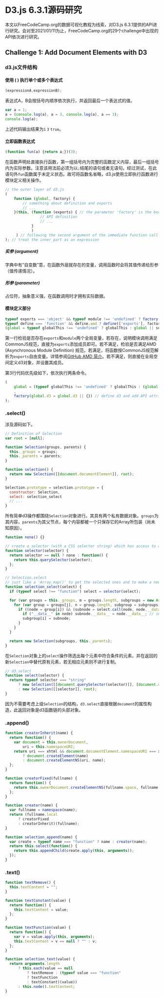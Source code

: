 

# D3.js 6.3.1源码研究

本文以FreeCodeCamp.org的数据可视化教程为线索，对D3.js 6.3.1提供的API进行研究。会对至2021/01/11为止，FreeCodeCamp.org的29个challenge中出现的API依次进行研究。

## Challenge 1: Add Document Elements with D3

### d3.js文件结构

#### 使用 ( ) 执行单个或多个表达式

```js
(expressionA,expressionB);
```

表达式A，B会按括号内顺序依次执行，并返回最后一个表达式的值。

```js
var a = 1;
a = (console.log(a), a = 3, console.log(a), a == 3);
console.log(a);
```

上述代码输出结果为`1` `3` `true`。

#### 立即函数表达式

```js
(function fun(a) {return a;})(3);
```

在函数声明处直接执行函数，第一组括号内为完整的函数定义内容，最后一组括号内为实际参数。注意该用法前必须为以`;`结尾的语句或者无语句。经过测试，在此语句外`fun`函数属于未定义状态。故可将函数名省略，d3.js使用立即执行函数进行模块定义相关操作。

```js
// the outer layer of d3.js
(
	function (global, factory) {
		// something about definition and exports
		// ... 
	}(this, (function (exports) { // the parameter 'factory' is the body of d3 which is defined in a function
    			// API definition
        		// ...
			}
            )
     ) // following the second argument of the immediate function call
); // treat the inner part as an expression
```

##### 实参 (argument)

字典中有“自变数”意，在函数外层就存在的变量，调用函数时会将其值传递给形参（值传递情况）。

##### 形参 (parameter)

占位符，抽象意义强，在函数调用时才拥有实际数据。

#### 模块定义部分

```js
typeof exports === 'object' && typeof module !== 'undefined' ? factory(exports) :
typeof define === 'function' && define.amd ? define(['exports'], factory) :
(global = typeof globalThis !== 'undefined' ? globalThis : global || self, factory(global.d3 = global.d3 || {}));
```

第一行检验是否存在`exports`和`module`两个全局变量，若存在，说明模块调用满足CommonJS规范，直接为`exports`添加成员即可。若不满足，检验是否满足AMD (Asynchronous Module Definition) 规范，若满足，将函数按CommonJS规范解析为`exports`自由变量。详情参阅[GitHub AMD 简介](https://github.com/amdjs/amdjs-api/blob/master/AMD.md)。若不满足，则直接在全局空间定义d3对象，并设置其成员。

第3行代码优先级如下，依次执行两条命令。

```js
(
    global = (typeof globalThis !== 'undefined' ? globalThis : (global || self)) // set global as globalThis
    , 
    factory(global.d3 = global.d3 || {}) // define d3 and add API attributions
);
```

### .select()

涉及源码如下。

```js
// Definition of Selection
var root = [null];

function Selection(groups, parents) {
  this._groups = groups;
  this._parents = parents;
}

function selection() {
  return new Selection([[document.documentElement]], root);
}

Selection.prototype = selection.prototype = {
  constructor: Selection,
  select: selection_select
  // ...
}
```

所有简单d3操作都围绕`Selection`对象进行。其具有两个私有数据对象。`groups`为其内容，`parents`为其父节点，每个内容都被一个只保存它的Array所包装（尚未知原因）。

```js
function none() {}

// create a selector (with a CSS selector string) which has access to any element
function selector(selector) {
  return selector == null ? none : function() {
    return this.querySelector(selector);
  };
}

// Selection.select
// just like a 'Array.map()' to get the selected ones and to make a new copy
function selection_select(select) {
  if (typeof select !== "function") select = selector(select);

  for (var groups = this._groups, m = groups.length, subgroups = new Array(m), j = 0; j < m; ++j) {
    for (var group = groups[j], n = group.length, subgroup = subgroups[j] = new Array(n), node, subnode, i = 0; i < n; ++i) {
      if ((node = group[i]) && (subnode = select.call(node, node.__data__, i, group))) { // do nothing when nothing is selected
        if ("__data__" in node) subnode.__data__ = node.__data__; // inherit '__data__' which is defined in 'EnterNode'. The value is set by '.data()'
        subgroup[i] = subnode;
      }
    }
  }

  return new Selection(subgroups, this._parents);
}
```

在`Selection`对象上的`select`操作筛选出每个元素中符合条件的元素，并在返回的新`Selection`中替代原有元素，若无相应元素则不进行复制。

```js
// d3.select 
function select(selector) {
  return typeof selector === "string"
      ? new Selection([[document.querySelector(selector)]], [document.documentElement])
      : new Selection([[selector]], root);
}
```

因为不需要考虑上级`Selection`的结构，`d3.select`直接根据`document`的属性构造，此返回对象是d3函数链的头部对象。

### .append()

```js
function creatorInherit(name) {
  return function() {
    var document = this.ownerDocument,
        uri = this.namespaceURI;
    return uri === xhtml && document.documentElement.namespaceURI === xhtml
        ? document.createElement(name)
        : document.createElementNS(uri, name);
  };
}

function creatorFixed(fullname) {
  return function() {
    return this.ownerDocument.createElementNS(fullname.space, fullname.local);
  };
}

function creator(name) {
  var fullname = namespace(name);
  return (fullname.local
      ? creatorFixed
      : creatorInherit)(fullname);
}
```



```js
function selection_append(name) {
  var create = typeof name === "function" ? name : creator(name);
  return this.select(function() {
    return this.appendChild(create.apply(this, arguments));
  });
}
```



### .text()

```js
function textRemove() {
  this.textContent = "";
}

function textConstant(value) {
  return function() {
    this.textContent = value;
  };
}

function textFunction(value) {
  return function() {
    var v = value.apply(this, arguments);
    this.textContent = v == null ? "" : v;
  };
}

function selection_text(value) {
  return arguments.length
      ? this.each(value == null
          ? textRemove : (typeof value === "function"
          ? textFunction
          : textConstant)(value))
      : this.node().textContent;
}
```



